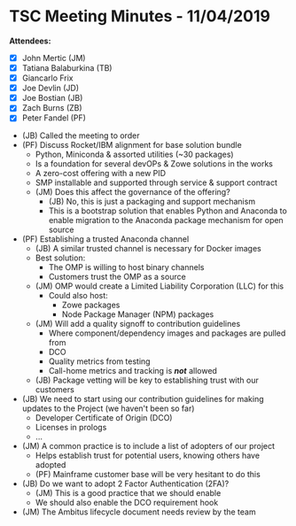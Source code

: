 # TSC Meeting Minutes - 11/04/2019
**Attendees:**
- [x] John Mertic (JM)
- [x] Tatiana Balaburkina (TB)
- [x] Giancarlo Frix
- [x] Joe Devlin (JD)
- [x] Joe Bostian (JB)
- [x] Zach Burns (ZB)
- [x] Peter Fandel (PF)

- (JB) Called the meeting to order
- (PF) Discuss Rocket/IBM alignment for base solution bundle
   - Python, Miniconda & assorted utilities (~30 packages)
   - Is a foundation for several devOPs & Zowe solutions in the works
   - A zero-cost offering with a new PID
   - SMP installable and supported through service & support contract
   - (JM) Does this affect the governance of the offering?
      - (JB) No, this is just a packaging and support mechanism
      - This is a bootstrap solution that enables Python and Anaconda to
        enable migration to the Anaconda package mechanism for open source
- (PF) Establishing a trusted Anaconda channel
   - (JB) A similar trusted channel is necessary for Docker images
   - Best solution:
      - The OMP is willing to host binary channels
      - Customers trust the OMP as a source
   - (JM) OMP would create a Limited Liability Corporation (LLC) for this
      - Could also host:
         - Zowe packages
         - Node Package Manager (NPM) packages
   - (JM) Will add a quality signoff to contribution guidelines
      - Where component/dependency images and packages are pulled from
      - DCO
      - Quality metrics from testing
      - Call-home metrics and tracking is _**not**_ allowed
   - (JB) Package vetting will be key to establishing trust with our customers
- (JB) We need to start using our contribution guidelines for making updates
  to the Project (we haven't been so far)
   - Developer Certificate of Origin (DCO)
   - Licenses in prologs
   - ...
- (JM) A common practice is to include a list of adopters of our project
   - Helps establish trust for potential users, knowing others have adopted
   - (PF) Mainframe customer base will be very hesitant to do this
- (JB) Do we want to adopt 2 Factor Authentication (2FA)?
   - (JM) This is a good practice that we should enable
   - We should also enable the DCO requirement hook
- (JM) The Ambitus lifecycle document needs review by the team

